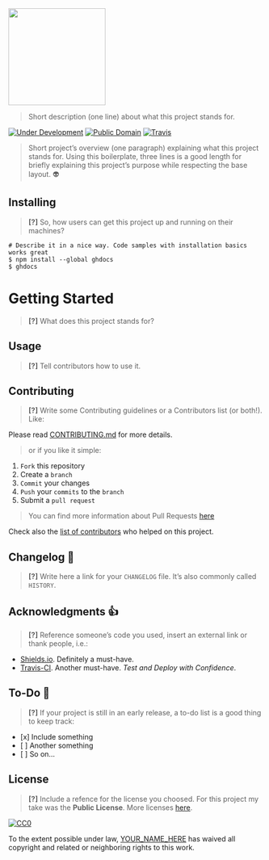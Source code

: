 <img src="../project-logo.png" width="192" height="192" />

> Short description (one line) about what this project stands for.

[![Under Development](https://img.shields.io/badge/under-development-orange.svg)](https://github.com/cez-aug/github-project-boilerplate) [![Public Domain](https://img.shields.io/badge/public-domain-lightgrey.svg)](https://creativecommons.org/publicdomain/zero/1.0/) [![Travis](https://img.shields.io/travis/cez-aug/github-project-boilerplate.svg)](http://github.com/cez-aug/github-project-boilerplate)

> Short project’s overview (one paragraph) explaining what this project stands for. Using this boilerplate, three lines is a good length for briefly explaining this project’s purpose while respecting the base layout. :alien:

  
  

Installing
----------

> **\[?\]** So, how users can get this project up and running on their machines?

    # Describe it in a nice way. Code samples with installation basics works great
    $ npm install --global ghdocs
    $ ghdocs

Getting Started
===============

> **\[?\]** What does this project stands for?

Usage
-----

> **\[?\]** Tell contributors how to use it.

Contributing
------------

> **\[?\]** Write some Contributing guidelines or a Contributors list (or both!). Like:

Please read [CONTRIBUTING.md](CONTRIBUTING.md) for more details.

> or if you like it simple:

1.  `Fork` this repository
2.  Create a `branch`
3.  `Commit` your changes
4.  `Push` your `commits` to the `branch`
5.  Submit a `pull request`

> You can find more information about Pull Requests [here](https://help.github.com/categories/collaborating-on-projects-using-pull-requests/)

Check also the [list of contributors](CONTRIBUTORS.md) who helped on this project.

Changelog :memo:
----------------

> **\[?\]** Write here a link for your `CHANGELOG` file. It’s also commonly called `HISTORY`.

Acknowledgments :thumbsup:
--------------------------

> **\[?\]** Reference someone’s code you used, insert an external link or thank people, i.e.:

-   [Shields.io](http://shields.io/). Definitely a must-have.
-   [Travis-CI](travis-ci.org). Another must-have. *Test and Deploy with Confidence*.

To-Do :man:
-----------

> **\[?\]** If your project is still in an early release, a to-do list is a good thing to keep track:

-   \[x\] Include something
-   \[ \] Another something
-   \[ \] So on…

License
-------

> **\[?\]** Include a refence for the license you choosed. For this project my take was the **Public License**. More licenses [here](http://creativecommons.org).

[![CC0](https://i.creativecommons.org/p/zero/1.0/88x31.png)](https://creativecommons.org/publicdomain/zero/1.0/)

To the extent possible under law, [YOUR\_NAME\_HERE](mailto:YOUR_EMAIL_HERE) has waived all copyright and related or neighboring rights to this work.
